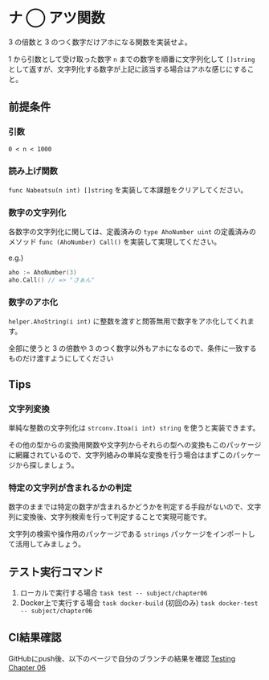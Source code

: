 # ナ ◯ アツ関数

3 の倍数と 3 のつく数字だけアホになる関数を実装せよ。

1 から引数として受け取った数字 `n` までの数字を順番に文字列化して `[]string` として返すが、文字列化する数字が上記に該当する場合はアホな感じにすること。

## 前提条件

### 引数

`0 < n < 1000`

### 読み上げ関数

`func Nabeatsu(n int) []string` を実装して本課題をクリアしてください。

### 数字の文字列化

各数字の文字列化に関しては、定義済みの `type AhoNumber uint` の定義済みのメソッド `func (AhoNumber) Call()` を実装して実現してください。

e.g.)

```go
aho := AhoNumber(3)
aho.Call() // => "さぁん"
```

### 数字のアホ化

`helper.AhoString(i int)` に整数を渡すと問答無用で数字をアホ化してくれます。

全部に使うと 3 の倍数や 3 のつく数字以外もアホになるので、条件に一致するものだけ渡すようにしてください

## Tips

### 文字列変換

単純な整数の文字列化は `strconv.Itoa(i int) string` を使うと実装できます。

その他の型からの変換用関数や文字列からそれらの型への変換もこのパッケージに網羅されているので、文字列絡みの単純な変換を行う場合はまずこのパッケージから探しましょう。

### 特定の文字列が含まれるかの判定

数字のままでは特定の数字が含まれるかどうかを判定する手段がないので、文字列に変換後、文字列検索を行って判定することで実現可能です。

文字列の検索や操作用のパッケージである `strings` パッケージをインポートして活用してみましょう。

## テスト実行コマンド

1. ローカルで実行する場合
`task test -- subject/chapter06`
1. Docker上で実行する場合
`task docker-build` (初回のみ)
`task docker-test -- subject/chapter06`

## CI結果確認

GitHubにpush後、以下のページで自分のブランチの結果を確認
[Testing Chapter 06](https://github.com/kurupeku/hello-golang/actions/workflows/chapter06_test.yml)
